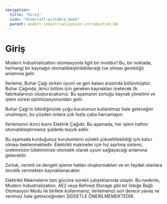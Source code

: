 ```yaml
---
navigation:
  title: "Giriş"
  icon: "minecraft:writable_book"
  parent: modern_industrialization:introduction.md
---
```


# Giriş

Modern Industrialization otomasyonla ilgili bir moddur! Bu, bir noktada, herhangi bir kaynağın otomatikleştirilebileceği (ve olması gerektiği) anlamına gelir.

İlerleme, Buhar Çağı (erken oyun) ve geri kalanı arasında bölünmüştür. Buhar Çağında, ikinci bölüm için gereken kaynakları üretecek ilk fabrikalarınızı oluşturacaksınız. Bu aşamanın zorluğu kaynak yönetimi ve işlem süresi optimizasyonundan gelir.

Buhar Çağı'nı bitirdiğinizde çoğu kurulumun kullanılmaz hale geleceğini unutmayın, bu yüzden onlara çok fazla çaba harcamayın.

İlerlemenin ikinci kısmı Elektrik Çağıdır. Bu aşamada, her işlem hattını otomatikleştirmeniz şiddetle teşvik edilir.

Bu aşamada kurduğunuz kurulumların sürekli yükseltilebildiği için kalıcı olması beklenmektedir. Elektrikli makineler için hız aşırtma sistemi, üretiminizin tüketiminize otomatik olarak uyum sağlayacağı anlamına gelecektir.

Zorluk, verimli ve dengeli işleme hatları oluşturmaktan ve en faydalı olanlara öncelik vermekten kaynaklanacaktır.

Elektrikli Makinelerin tam gücüne sürekli çalıştıklarında ulaşılır. Bu nedenle, Modern Industrialization, AE2 veya Refined Storage gibi bir İsteğe Bağlı Otomasyon Modu ile birlikte kullanmanız, ilerlemenizi son derece yavaş ve verimsiz hale getireceğinden ŞİDDETLE ÖNERİLMEMEKTEDİR.

